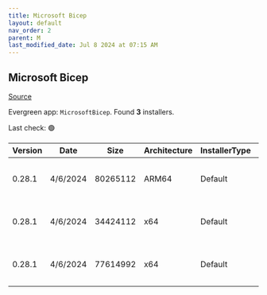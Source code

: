 ```yaml
---
title: Microsoft Bicep
layout: default
nav_order: 2
parent: M
last_modified_date: Jul 8 2024 at 07:15 AM
---
```


## Microsoft Bicep

[Source](https://docs.microsoft.com/en-us/azure/azure-resource-manager/bicep/overview)

Evergreen app: `MicrosoftBicep`. Found **3** installers.

Last check: 🟢

| Version | Date     | Size     | Architecture | InstallerType | Type | URI                                                                                                                                                                  |
| ------- | -------- | -------- | ------------ | ------------- | ---- | -------------------------------------------------------------------------------------------------------------------------------------------------------------------- |
| 0.28.1  | 4/6/2024 | 80265112 | ARM64        | Default       | exe  | [https://github.com/Azure/bicep/releases/download/v0.28.1/bicep-win-arm64.exe](https://github.com/Azure/bicep/releases/download/v0.28.1/bicep-win-arm64.exe)         |
| 0.28.1  | 4/6/2024 | 34424112 | x64          | Default       | exe  | [https://github.com/Azure/bicep/releases/download/v0.28.1/bicep-setup-win-x64.exe](https://github.com/Azure/bicep/releases/download/v0.28.1/bicep-setup-win-x64.exe) |
| 0.28.1  | 4/6/2024 | 77614992 | x64          | Default       | exe  | [https://github.com/Azure/bicep/releases/download/v0.28.1/bicep-win-x64.exe](https://github.com/Azure/bicep/releases/download/v0.28.1/bicep-win-x64.exe)             |
